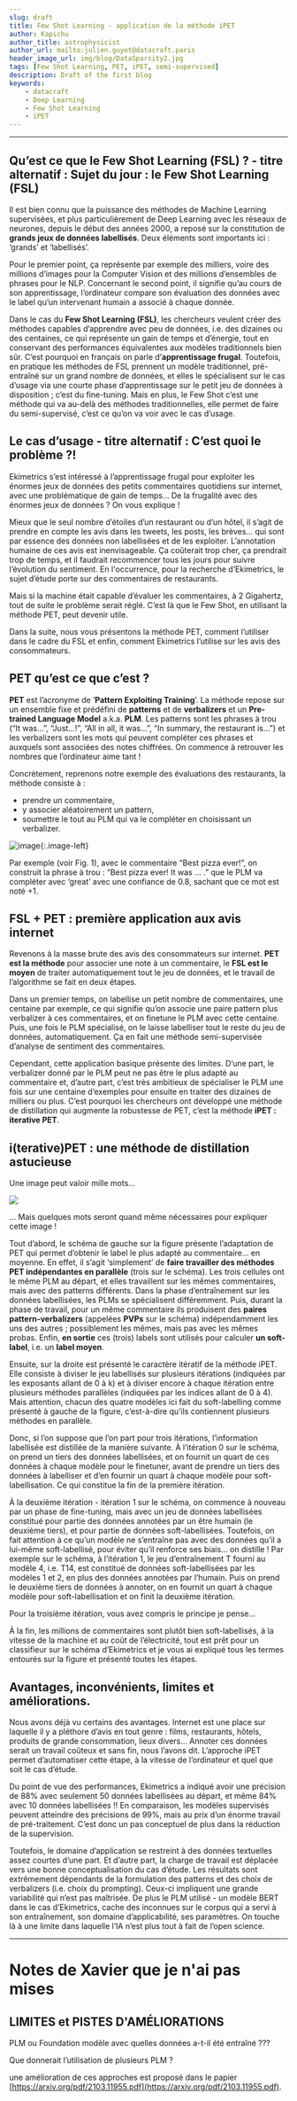 ```yaml
---
slug: draft
title: Few Shot Learning - application de la méthode iPET 
author: Kapichu
author_title: astrophysicist
author_url: mailto:julien.guyot@datacraft.paris
header_image_url: img/blog/DataSparsity2.jpg
tags: [Few Shot Learning, PET, iPET, semi-supervised]
description: Draft of the first blog
keywords:
    - datacraft
    - Deep Learning
    - Few Shot Learning
    - iPET
---
```


<!--truncate-->


---

## Qu’est ce que le Few Shot Learning (FSL) ? - titre alternatif : Sujet du jour : le Few Shot Learning (FSL)

Il est bien connu que la puissance des méthodes de Machine Learning supervisées, et plus particulièrement de Deep Learning avec les réseaux de neurones, depuis le début des années 2000, a reposé sur la constitution de **grands jeux de données labellisés**. Deux éléments sont importants ici : ‘grands’ et ‘labellisés’.

Pour le premier point, ça représente par exemple des milliers, voire des millions d’images pour la Computer Vision et des millions d’ensembles de phrases pour le NLP. Concernant le second point, il signifie qu’au cours de son apprentissage, l’ordinateur compare son évaluation des données avec le label qu’un intervenant humain a associé à chaque donnée.

Dans le cas du **Few Shot Learning (FSL)**, les chercheurs veulent créer des méthodes capables d’apprendre avec peu de données, i.e. des dizaines ou des centaines, ce qui représente un gain de temps et d’énergie, tout en conservant des performances équivalentes aux modèles traditionnels bien sûr. C’est pourquoi en français on parle d’**apprentissage frugal**. Toutefois, en pratique les méthodes de FSL prennent un modèle traditionnel, pré-entraîné sur un grand nombre de données, et elles le spécialisent sur le cas d’usage via une courte phase d’apprentissage sur le petit jeu de données à disposition ; c’est du fine-tuning. Mais en plus, le Few Shot c’est une méthode qui va au-delà des méthodes traditionnelles, elle permet de faire du semi-supervisé, c’est ce qu’on va voir avec le cas d’usage.


## Le cas d’usage - titre alternatif : C’est quoi le problème ?!

Ekimetrics s’est intéressé à l’apprentissage frugal pour exploiter les énormes jeux de données des petits commentaires quotidiens sur internet, avec une problématique de gain de temps… De la frugalité avec des énormes jeux de données ? On vous explique !

Mieux que le seul nombre d’étoiles d’un restaurant ou d’un hôtel, il s’agit de prendre en compte les avis dans les tweets, les posts, les brèves… qui sont par essence des données non labellisées et de les exploiter. L’annotation humaine de ces avis est inenvisageable. Ça coûterait trop cher, ça prendrait trop de temps, et il faudrait recommencer tous les jours pour suivre l’évolution du sentiment. En l'occurrence, pour la recherche d’Ekimetrics, le sujet d’étude porte sur des commentaires de restaurants.

Mais si la machine était capable d’évaluer les commentaires, à 2 Gigahertz, tout de suite le problème serait réglé. C’est là que le Few Shot, en utilisant la méthode PET, peut devenir utile.

Dans la suite, nous vous présentons la méthode PET, comment l’utiliser dans le cadre du FSL et enfin, comment Ekimetrics l’utilise sur les avis des consommateurs.


## PET qu’est ce que c’est ?

**PET** est l’acronyme de ‘**Pattern Exploiting Training**’. La méthode repose sur un ensemble fixe et prédéfini de **patterns** et de **verbalizers** et un **Pre-trained Language Model** a.k.a. **PLM**. Les patterns sont les phrases à trou (“It was…”, “Just…!”, “All in all, it was…”, “In summary, the restaurant is…”) et les verbalizers sont les mots qui peuvent compléter ces phrases et auxquels sont associées des notes chiffrées. On commence à retrouver les nombres que l’ordinateur aime tant !

Concrètement, reprenons notre exemple des évaluations des restaurants, la méthode consiste à :
 - prendre un commentaire,
 - y associer aléatoirement un pattern,
 - soumettre le tout au PLM qui va le compléter en choisissant un verbalizer.

<!-- ![image](./img/2022-02-04-MindshakeTime/PET.png "Schema of a basic PET"){ width=50 height=50 } -->

![image](./img/2022-02-04-MindshakeTime/PET.png "Schema of a basic PET"){:.image-left}

<!-- style="float: left"; marginRight: 10em; height="25%" width="25%"} -->

<!-- <img src="./img/2022-02-04-MindshakeTime/PET.png" alt="A cute kitten"
    title="A cute kitten" width="100" height="100" /> -->

<!-- [<img src="./img/2022-02-04-MindshakeTime/PET.png" width="50"/>](./img/2022-02-04-MindshakeTime/PET.png) -->


Par exemple (voir Fig. 1), avec le commentaire “Best pizza ever!”, on construit la phrase à trou : “Best pizza ever! It was … .” que le PLM va compléter avec ‘great’ avec une confiance de 0.8, sachant que ce mot est noté +1.


## FSL + PET : première application aux avis internet

Revenons à la masse brute des avis des consommateurs sur internet. **PET est la méthode** pour associer une note à un commentaire, le **FSL est le moyen** de traiter automatiquement tout le jeu de données, et le travail de l’algorithme se fait en deux étapes.

Dans un premier temps, on labellise un petit nombre de commentaires, une centaine par exemple, ce qui signifie qu’on associe une paire pattern plus verbalizer à ces commentaires, et on finetune le PLM avec cette centaine. Puis, une fois le PLM spécialisé, on le laisse labelliser tout le reste du jeu de données, automatiquement. Ça en fait une méthode semi-supervisée d’analyse de sentiment des commentaires.

Cependant, cette application basique présente des limites. D’une part, le verbalizer donné par le PLM peut ne pas être le plus adapté au commentaire et, d’autre part, c’est très ambitieux de spécialiser le PLM une fois sur une centaine d’exemples pour ensuite en traiter des dizaines de milliers ou plus. C’est pourquoi les chercheurs ont développé une méthode de distillation qui augmente la robustesse de PET, c’est la méthode **iPET : iterative PET**.


## i(terative)PET : une méthode de distillation astucieuse

Une image peut valoir mille mots…

![](./img/2022-02-04-MindshakeTime/iPET.png)

… Mais quelques mots seront quand même nécessaires pour expliquer cette image !

Tout d’abord, le schéma de gauche sur la figure présente l’adaptation de PET qui permet d’obtenir le label le plus adapté au commentaire… en moyenne. En effet, il s’agit ‘simplement’ de **faire travailler des méthodes PET indépendantes en parallèle** (trois sur le schéma). Les trois cellules ont le même PLM au départ, et elles travaillent sur les mêmes commentaires, mais avec des patterns différents. Dans la phase d’entraînement sur les données labellisées, les PLMs se spécialisent différemment. Puis, durant la phase de travail, pour un même commentaire ils produisent des **paires pattern-verbalizers** (appelées **PVPs** sur le schéma) indépendamment les uns des autres ; possiblement les mêmes, mais pas avec les mêmes probas. Enfin, **en sortie** ces (trois) labels sont utilisés pour calculer **un soft-label**, i.e. un **label moyen**.

Ensuite, sur la droite est présenté le caractère itératif de la méthode iPET. Elle consiste à diviser le jeu labellisés sur plusieurs itérations (indiquées par les exposants allant de 0 à k) et à diviser encore à chaque itération entre plusieurs méthodes parallèles (indiquées par les indices allant de 0 à 4). Mais attention, chacun des quatre modèles ici fait du soft-labelling comme présenté à gauche de la figure, c’est-à-dire qu’ils contiennent plusieurs méthodes en parallèle.

Donc, si l’on suppose que l’on part pour trois itérations, l’information labellisée est distillée de la manière suivante. À l’itération 0 sur le schéma, on prend un tiers des données labellisées, et on fournit un quart de ces données à chaque modèle pour le finetuner, avant de prendre un tiers des données à labelliser et d’en fournir un quart à chaque modèle pour soft-labellisation. Ce qui constitue la fin de la première itération.

À la deuxième itération - itération 1 sur le schéma, on commence à nouveau par un phase de fine-tuning, mais avec un jeu de données labellisées constitué pour partie des données annotées par un être humain (le deuxième tiers), et pour partie de données soft-labellisées. Toutefois, on fait attention à ce qu’un modèle ne s’entraîne pas avec des données qu’il a lui-même soft-labellisé, pour éviter qu’il renforce ses biais… on distille ! Par exemple sur le schéma, à l’itération 1, le jeu d’entraînement T fourni au modèle 4, i.e. T14, est constitué de données soft-labellisées par les modèles 1 et 2, en plus des données annotées par l’humain. Puis on prend le deuxième tiers de données à annoter, on en fournit un quart à chaque modèle pour soft-labellisation et on finit la deuxième itération.

Pour la troisième itération, vous avez compris le principe je pense…   

À la fin, les millions de commentaires sont plutôt bien soft-labellisés, à la vitesse de la machine et au coût de l’électricité, tout est prêt pour un classifieur sur le schéma d’Ekimetrics et je vous ai expliqué tous les termes entourés sur la figure et présenté toutes les étapes. 


## Avantages, inconvénients, limites et améliorations.

Nous avons déjà vu certains des avantages. Internet est une place sur laquelle il y a pléthore d’avis en tout genre : films, restaurants, hôtels, produits de grande consommation, lieux divers… Annoter ces données serait un travail coûteux et sans fin, nous l’avons dit. L’approche iPET permet d’automatiser cette étape, à la vitesse de l’ordinateur et quel que soit le cas d’étude.

Du point de vue des performances, Ekimetrics a indiqué avoir une précision de 88% avec seulement 50 données labellisées au départ, et même 84% avec 10 données labellisées !! En comparaison, les modèles supervisés peuvent atteindre des précisions de 99%, mais au prix d’un énorme travail de pré-traitement. C’est donc un pas conceptuel de plus dans la réduction de la supervision.

Toutefois, le domaine d’application se restreint à des données textuelles assez courtes d’une part. Et d’autre part, la charge de travail est déplacée vers une bonne conceptualisation du cas d’étude. Les résultats sont extrêmement dépendants de la formulation des patterns et des choix de verbalizers (i.e. choix du prompting). Ceux-ci impliquent une grande variabilité qui n’est pas maîtrisée. De plus le PLM utilisé - un modèle BERT dans le cas d’Ekimetrics, cache des inconnues sur le corpus qui a servi à son entraînement, son domaine d’applicabilité, ses paramètres. On touche là à une limite dans laquelle l’IA n’est plus tout à fait de l’open science.


---

# Notes de Xavier que je n'ai pas mises

## LIMITES et PISTES D'AMÉLIORATIONS

PLM ou Foundation modèle avec quelles données a-t-il été entraîné ???

Que donnerait l’utilisation de plusieurs PLM ?

une amélioration de ces approches est proposé dans le papier [https://arxiv.org/pdf/2103.11955.pdf](https://arxiv.org/pdf/2103.11955.pdf). 
